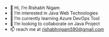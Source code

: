 - 👋 Hi, I’m Rishabh Nigam  
- 👀 I’m interested in Java Web Technologies
- 🌱 I’m currently learning Azure DevOps Tool
- 💞️ I’m looking to collaborate on Java Project
- 📫 reach me at rishabhnigam590@gmail.com

<!---
nigamrishabh/nigamrishabh is a ✨ special ✨ repository because its `README.md` (this file) appears on your GitHub profile.
You can click the Preview link to take a look at your changes.
--->
